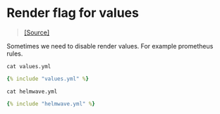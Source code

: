 # Render flag for values

> [ [Source] ](https://github.com/helmwave/docs/tree/0.20.x/docs/examples/values-render-flag)

Sometimes we need to disable render values. For example prometheus rules.

`cat values.yml`

```yaml
{% include "values.yml" %}
```


`cat helmwave.yml`
```yaml
{% include "helmwave.yml" %}
```

